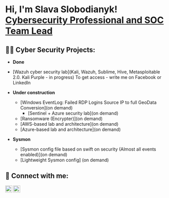 <h1>Hi, I'm Slava Slobodianyk! 
<a href="https://www.linkedin.com/in/slavaslobodianykr/">Cybersecurity Professional and SOC Team Lead</a>

<h2>👨‍💻 Cyber Security Projects:</h2>

- <b>Done</b>
- [Wazuh cyber security lab](Kali, Wazuh, Sublime, Hive, Metasploitable 2.0. Kali Purple - in progress) 
  To get access - write me on Facebook or LinkedIn
  
- <b>Under construction </b>
  - [Windows EventLog: Failed RDP Logins Source IP to full GeoData Conversion](on demand)
    - [Sentinel + Azure security lab](on demand)
  - [Ransomware (Encrypter)](on demand)
  - [AWS-based lab and architecture](on demand)
  - [Azure-based lab and architecture](on demand)
- <b>Sysmon</b>
  - [Sysmon config file based on swift on security (Almost all events enabled)](on demand)
  - [Lightweight Sysmon config] (on demand)

<h2> 🤳 Connect with me:</h2>

[<img align="left" alt="SviatoslavSlobodianyk | Facebook" width="22px" src="https://cdn.jsdelivr.net/npm/simple-icons@v3/icons/facebook.svg" />][facebook]
[<img align="left" alt="SviatoslavSlobodianyk | LinkedIn" width="22px" src="https://cdn.jsdelivr.net/npm/simple-icons@v3/icons/linkedin.svg" />][linkedin]


[facebook]: https://web.facebook.com/slavanba/
[linkedin]: https://linkedin.com/in/slavaslobodianyk

<!--
**slavaNBA/slavaNBA** is a ✨ _special_ ✨ repository because its `README.md` (this file) appears on your GitHub profile.

Here are some ideas to get you started:

- 🔭 I’m currently working on ...
- 🌱 I’m currently learning ...
- 👯 I’m looking to collaborate on ...
- 🤔 I’m looking for help with ...
- 💬 Ask me about ...
- 📫 How to reach me: ...
- 😄 Pronouns: ...
- ⚡ Fun fact: ...
-->
